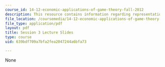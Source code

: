 ```yaml
---
course_id: 14-12-economic-applications-of-game-theory-fall-2012
description: This resource contains information regarding representation of games.
file_location: /coursemedia/14-12-economic-applications-of-game-theory-fall-2012/639bdf709a7bfa2fea2047244a6bfa73_MIT14_12F12_slides3.pdf
file_type: application/pdf
layout: pdf
title: Session 3 Lecture Slides
type: course
uid: 639bdf709a7bfa2fea2047244a6bfa73

---
```

None